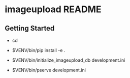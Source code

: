 imageupload README
==================

Getting Started
---------------

- cd <directory containing this file>

- $VENV/bin/pip install -e .

- $VENV/bin/initialize_imageupload_db development.ini

- $VENV/bin/pserve development.ini

